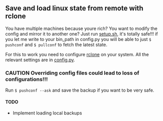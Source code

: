 ## Save and load linux state from remote with rclone 

You have multiple machines because youre rich? You want to modify the config and mirror it to another one? Just run [setup.sh](setup.sh), it's totally safe!!! if you let me write to your bin_path in config.py you will be able to just `$ pushconf` and `$ pullconf` to fetch the latest state. 

For this to work you need to configure [rclone](https://rclone.org/) on your system. All the relevant settings are in [config.py](config.py). 

### CAUTION Overriding config files could lead to loss of configurations!!!

Run `$ pushconf --ask` and save the backup if you want to be very safe. 

#### TODO 

* Implement loading local backups 